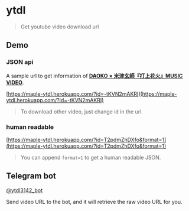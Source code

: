# ytdl

> Get youtube video download url

## Demo

### JSON api

A sample url to get information of **[DAOKO × 米津玄師『打上花火』MUSIC VIDEO](https://www.youtube.com/watch?v=-tKVN2mAKRI)**.

[https://maple-ytdl.herokuapp.com/?id=-tKVN2mAKRI](https://maple-ytdl.herokuapp.com/?id=-tKVN2mAKRI)

> To download other video, just change id in the url.

### human readable

[https://maple-ytdl.herokuapp.com/?id=T2pdmZhDXfo&format=1](https://maple-ytdl.herokuapp.com/?id=T2pdmZhDXfo&format=1)

> You can append `format=1` to get a human readable JSON.

## Telegram bot

[@ytdl3142_bot](http://t.me/ytdl3142_bot)

Send video URL to the bot, and it will retrieve the raw video URL for you.
